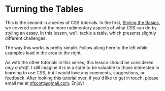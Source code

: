 ---
---

# Turning the Tables

This is the second in a series of CSS tutorials. In the first, <a href="../basics/">Styling the Basics</a>, we covered some of the more rudimentary aspects of what CSS can do by styling an essay. In this lesson, we'll tackle a table, which presents slightly different challenges.

The way this works is pretty simple. Follow along here to the left while examples load in the area to the right.

As with the other tutorials in this series, this lesson should be considered <em>only a draft</em>. I still imagine it is in a state to be valuable to those interested in learning to use CSS, but I would love any comments, suggestions, or feedback. After looking this tutorial over, if you'd like to get in touch, please email me at <a href="mailto:nfscott@gmail.com">nfscott@gmail.com</a>. Enjoy!
